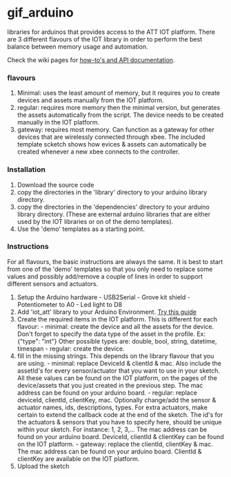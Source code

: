 gif_arduino
===========

libraries for arduinos that provides access to the ATT IOT platform.
There are 3 different flavours of the IOT library in order to perform the best balance between memory usage and automation.

Check the wiki pages for [how-to's and API documentation](/wiki).

### flavours
  1. Minimal: uses the least amount of memory, but it requires you to create devices and assets manually from the IOT platform.
  2. regular: requires more memory then the minimal version, but generates the assets automatically from the script. The device needs to be created manually in the IOT platform.
  3. gateway: requires most memory. Can function as a gateway for other devices that are wirelessly connected through xbee. The included template scketch shows how evices & assets can automatically be created whenever a new xbee connects to the controller.

### Installation
  1. Download the source code
  2. copy the directories in the 'library' directory to your arduino library directory.
  3. copy the directories in the 'dependencies' directory to your arduino library directory. (These are external arduino libraries that are either used by the IOT libraries or on of the demo templates).
  4. Use the 'demo' templates as a starting point.
  
### Instructions

For all flavours, the basic instructions are always the same.  It is best to start from one of the 'demo' templates so that you only need to replace some values and possibly add/remove a couple of lines in order to support different sensors and actuators.

  1. Setup the Arduino hardware
    - USB2Serial
    - Grove kit shield
    - Potentiometer to A0
    - Led light to D8
  2. Add 'iot_att' library to your Arduino Environment. [Try this guide](http://arduino.cc/en/Guide/Libraries)
  3. Create the required items in the IOT platform. This is different for each flavour:
    - minimal: create the device and all the assets for the device. Don't forget to specify the data type of the asset in the profile. Ex: {"type": "int"}  Other possible types are: double, bool, string, datetime, timespan
	- regular: create the device.
  4. fill in the missing strings. This depends on the library flavour that you are using.
	- minimal: replace DeviceId & clientId & mac.  Also include the assetId's for every sensor/actuator that you want to use in your sketch.  All these values can be found on the IOT platform, on the pages of the device/assets that you just created in the previous step. The mac address can be found on your arduino board.
	- regular: replace deviceId, clientId, clientKey, mac. Optionally change/add the sensor & actuator names, ids, descriptions, types. For extra actuators, make certain to extend the callback code at the end of the sketch. The id's for the actuators & sensors that you have to specify here, should be unique within your sketch. For instance: 1, 2, 3,...  The mac address can be found on your arduino board. DeviceId, clientId & clientKey can be found on the IOT platform. 
	- gateway: replace the clientId, clientKey & mac. The mac address can be found on your arduino board. ClientId & clientKey are available on the IOT platform.
  4. Upload the sketch
  
